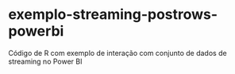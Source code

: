 # exemplo-streaming-postrows-powerbi
Código de R com exemplo de interação com conjunto de dados de streaming no Power BI
